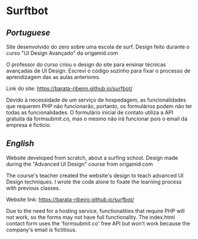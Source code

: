 # Surftbot

## _Portuguese_

Site desenvolvido do zero sobre uma escola de surf. Design feito durante o curso "UI Design Avançado" da origamid.com

O professor do curso criou o design do site para ensinar técnicas avançadas de UI Design. Escrevi o código sozinho para fixar o processo de aprendizagem das as aulas anteriores.

Link do site: <https://barata-ribeiro.github.io/surfbot/>

Devido à necessidade de um serviço de hospedagem, as funcionalidades que requerem PHP não funcionarão, portanto, os formulários podem não ter todas as funcionalidades. O formulário inicial de contato utiliza a API gratuita da formsubmit.co, mas o mesmo não irá funcionar pois o email da empresa é fictício.

## _English_

Website developed from scratch, about a surfing school. Design made during the "Advanced UI Design" course from origamid.com

The course's teacher created the website's design to teach advanced UI Design techniques. I wrote the code alone to fixate the learning process with previous classes.

Website link: <https://barata-ribeiro.github.io/surfbot/>

Due to the need for a hosting service, functionalities that require PHP will not work, so the forms may not have full functionality. The index.html contact form uses the 'formsubmit.co' free API but won't work because the company's email is fictitious.
